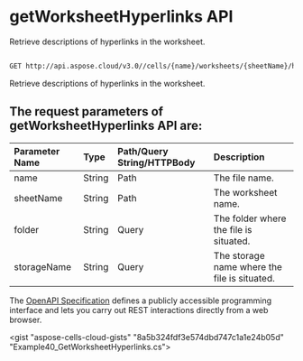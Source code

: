# **getWorksheetHyperlinks API**

Retrieve descriptions of hyperlinks in the worksheet. 

```bash

GET http://api.aspose.cloud/v3.0//cells/{name}/worksheets/{sheetName}/hyperlinks

```
Retrieve descriptions of hyperlinks in the worksheet.

## The request parameters of **getWorksheetHyperlinks** API are: 

| Parameter Name | Type | Path/Query String/HTTPBody | Description | 
| :- | :- | :- |:- | 
|name|String|Path|The file name.|
|sheetName|String|Path|The worksheet name.|
|folder|String|Query|The folder where the file is situated.|
|storageName|String|Query|The storage name where the file is situated.|


The [OpenAPI Specification](https://reference.aspose.cloud/cells/#/HypelinksController/GetWorksheetHyperlinks) defines a publicly accessible programming interface and lets you carry out REST interactions directly from a web browser.

<gist "aspose-cells-cloud-gists" "8a5b324fdf3e574dbd747c1a1e24b05d" "Example40_GetWorksheetHyperlinks.cs">

